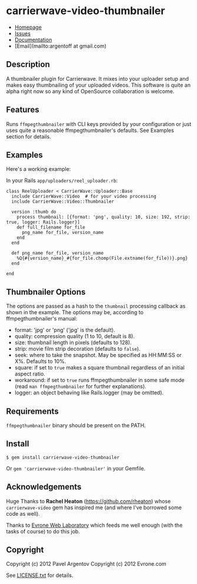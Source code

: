 # carrierwave-video-thumbnailer

* [Homepage](https://github.com/evrone/carrierwave-video-thumbnailer#readme)
* [Issues](https://github.com/evrone/carrierwave-video-thumbnailer/issues)
* [Documentation](http://rubydoc.info/gems/carrierwave-video-thumbnailer/frames)
* [Email](mailto:argentoff at gmail.com)

## Description

A thumbnailer plugin for Carrierwave. It mixes into your uploader setup and
makes easy thumbnailing of your uploaded videos. This software is quite an
alpha right now so any kind of OpenSource collaboration is welcome.

## Features

Runs `ffmpegthumbnailer` with CLI keys provided by your configuration or just
uses quite a reasonable ffmpegthumbnailer's defaults. See Examples section for
details.

## Examples

Here's a working example:

In your Rails `app/uploaders/reel_uploader.rb`:

    class ReelUploader < CarrierWave::Uploader::Base
      include CarrierWave::Video  # for your video processing
      include CarrierWave::Video::Thumbnailer

      version :thumb do
        process thumbnail: [{format: 'png', quality: 10, size: 192, strip: true, logger: Rails.logger}]
        def full_filename for_file
          png_name for_file, version_name
        end
      end

      def png_name for_file, version_name
        %Q{#{version_name}_#{for_file.chomp(File.extname(for_file))}.png}
      end

    end

## Thumbnailer Options

The options are passed as a hash to the `thumbnail` processing callback as
shown in the example. The options may be, according to ffmpegthumbnailer's
manual:

  * format: 'jpg' or 'png' ('jpg' is the default).
  * quality:  compression quality (1 to 10, default is 8).
  * size: thumbnail length in pixels (defaults to 128).
  * strip: movie film strip decoration (defaults to `false`).
  * seek: where to take the snapshot. May be specified as HH:MM:SS or X%.
    Defaults to 10%.
  * square: if set to `true` makes a square thumbnail regardless of an initial
    aspect ratio.
  * workaround: if set to `true` runs ffmpegthumbnailer in some safe mode
    (read `man ffmpegthumbnailer` for further explanations).
  * logger: an object behaving like Rails.logger (may be omitted).

## Requirements

`ffmpegthumbnailer` binary should be present on the PATH.

## Install

    $ gem install carrierwave-video-thumbnailer

Or `gem 'carrierwave-video-thumbnailer'` in your Gemfile.

## Acknowledgements

Huge Thanks to **Rachel Heaton** (<https://github.com/rheaton>) whose
`carrierwave-video` gem has inspired me (and where I've borrowed some code as
well).

Thanks to [Evrone Web Laboratory](http://evrone.com) which feeds me well enough (with the
tasks of course) to do this job.

## Copyright

Copyright (c) 2012 Pavel Argentov
Copyright (c) 2012 Evrone.com

See [LICENSE.txt](LICENSE.txt) for details.
